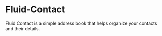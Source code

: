 # Fluid-Contact
Fluid Contact is a simple address book that helps organize your contacts and their details.
